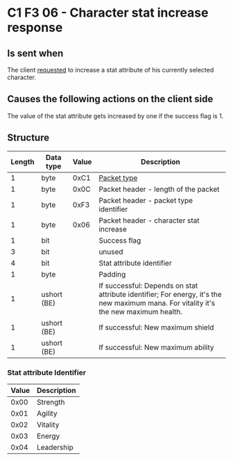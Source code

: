 # C1 F3 06 - Character stat increase response #

## Is sent when ##
The client [requested](<C1F306 - Character stat increase request.md>) to increase a stat attribute of his currently selected character.


## Causes the following actions on the client side ##
The value of the stat attribute gets increased by one if the success flag is 1.


## Structure ##

|  Length  | Data type | Value | Description |
|----------|---------|-------------|---------|
| 1 | byte | 0xC1   | [Packet type](PacketTypes.md) |
| 1 | byte | 0x0C   | Packet header - length of the packet |
| 1 | byte | 0xF3   | Packet header - packet type identifier |
| 1 | byte | 0x06   | Packet header - character stat increase |
| 1 | bit |  | Success flag |
| 3 | bit |  | unused |
| 4 | bit |  | Stat attribute identifier |
| 1 | byte |        | Padding |
| 1 | ushort (BE) |        | If successful: Depends on stat attribute identifier; For energy, it's the new maximum mana. For vitality it's the new maximum health. |
| 1 | ushort (BE) |        | If successful: New maximum shield |
| 1 | ushort (BE) |        | If successful: New maximum ability |

### Stat attribute Identifier ###
| Value | Description |
|-------|-------------|
| 0x00  | Strength    |
| 0x01  | Agility     |
| 0x02  | Vitality    |
| 0x03  | Energy      |
| 0x04  | Leadership  |
